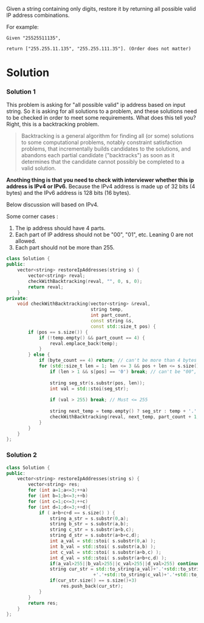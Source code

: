 Given a string containing only digits, restore it by returning all possible valid IP address combinations.

For example:  

```
Given "25525511135",

return ["255.255.11.135", "255.255.111.35"]. (Order does not matter)
```

# Solution

### Solution 1

This problem is asking for "all possible valid" ip address based on input string. So it is asking for all solutions to a problem, and these solutions need to be checked in order to meet some requirements. What does this tell you? Right, this is a backtracking problem.

> Backtracking is a general algorithm for finding all (or some) solutions to some computational problems, notably constraint satisfaction problems, that incrementally builds candidates to the solutions, and abandons each partial candidate ("backtracks") as soon as it determines that the candidate cannot possibly be completed to a valid solution.

__Anothing thing is that you need to check with interviewer whether this ip address is IPv4 or IPv6.__ Because the IPv4 address is made up of 32 bits (4 bytes) and the IPv6 address is 128 bits (16 bytes).

Below discussion will based on IPv4.

Some corner cases :

1. The ip address should have 4 parts.
2. Each part of IP address should not be "00", "01", etc. Leaning 0 are not allowed.
3. Each part should not be more than 255.

```cpp
class Solution {
public:
    vector<string> restoreIpAddresses(string s) {
        vector<string> reval;
        checkWithBacktracking(reval, "", 0, s, 0);
        return reval;
    }
private:
    void checkWithBacktracking(vector<string> &reval, 
                               string temp,
                               int part_count,
                               const string &s,
                               const std::size_t pos) {
        if (pos == s.size()) {
            if (!temp.empty() && part_count == 4) {
                reval.emplace_back(temp);
            }
        } else {
            if (byte_count == 4) return; // can't be more than 4 bytes
            for (std::size_t len = 1; len <= 3 && pos + len <= s.size(); ++len) {
                if (len > 1 && s[pos] == '0') break; // can't be "00", "01"
                
                string seg_str(s.substr(pos, len));
                int val = std::stoi(seg_str);
                
                if (val > 255) break; // Must <= 255
                
                string next_temp = temp.empty() ? seg_str : temp + '.' + seg_str;
                checkWithBacktracking(reval, next_temp, part_count + 1, s, pos + len);
            }
        }
    }
};
```

### Solution 2

```cpp
class Solution {
public:
    vector<string> restoreIpAddresses(string s) {
        vector<string> res;
        for (int a=1;a<=3;++a) 
        for (int b=1;b<=3;++b)  
        for (int c=1;c<=3;++c)  
        for (int d=1;d<=3;++d){
            if ( a+b+c+d == s.size() ) {
                string a_str = s.substr(0,a);
                string b_str = s.substr(a,b);
                string c_str = s.substr(a+b,c);
                string d_str = s.substr(a+b+c,d);
                int a_val = std::stoi( s.substr(0,a) );
                int b_val = std::stoi( s.substr(a,b) );      
                int c_val = std::stoi( s.substr(a+b,c) );
                int d_val = std::stoi( s.substr(a+b+c,d) );
                if(a_val>255||b_val>255||c_val>255||d_val>255) continue;
                string cur_str = std::to_string(a_val)+'.'+std::to_string(b_val)
                                +'.'+std::to_string(c_val)+'.'+std::to_string(d_val);
                if(cur_str.size() == s.size()+3)
                    res.push_back(cur_str);
            }
        }
        return res;
    }
};
```
